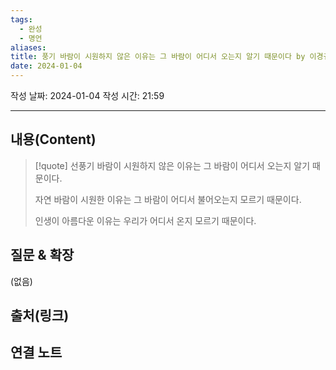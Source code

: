```yaml
---
tags:
  - 완성
  - 명언
aliases: 
title: 풍기 바람이 시원하지 않은 이유는 그 바람이 어디서 오는지 알기 때문이다 by 이경규
date: 2024-01-04
---
```

작성 날짜: 2024-01-04
작성 시간: 21:59


----
## 내용(Content)
>[!quote]
>선풍기 바람이 시원하지 않은 이유는 그 바람이 어디서 오는지 알기 때문이다. 
>
>자연 바람이 시원한 이유는 그 바람이 어디서 불어오는지 모르기 때문이다.
>
>인생이 아름다운 이유는 우리가 어디서 온지 모르기 때문이다.



## 질문 & 확장

(없음)

## 출처(링크)


## 연결 노트










